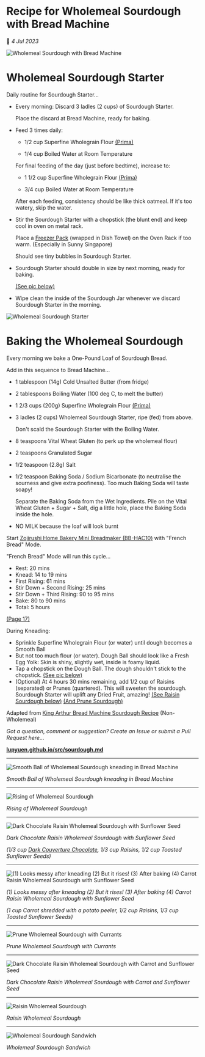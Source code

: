 # Recipe for Wholemeal Sourdough with Bread Machine

📝 _4 Jul 2023_

![Wholemeal Sourdough with Bread Machine](https://lupyuen.github.io/images/sourdough.jpg)

# Wholemeal Sourdough Starter

Daily routine for Sourdough Starter...

-   Every morning: Discard 3 ladles (2 cups) of Sourdough Starter.

    Place the discard at Bread Machine, ready for baking.
    
-   Feed 3 times daily:

    -   1/2 cup Superfine Wholegrain Flour [(Prima)](https://www.redmanshop.com/shop-by-category/baking-ingredients/flour/speciality-flour/000000000000103830.html)
    
    -   1/4 cup Boiled Water at Room Temperature

    For final feeding of the day (just before bedtime), increase to:

    -   1 1/2 cup Superfine Wholegrain Flour [(Prima)](https://www.redmanshop.com/shop-by-category/baking-ingredients/flour/speciality-flour/000000000000103830.html)
    
    -   3/4 cup Boiled Water at Room Temperature

    After each feeding, consistency should be like thick oatmeal. If it's too watery, skip the water.

-   Stir the Sourdough Starter with a chopstick (the blunt end) and keep cool in oven on metal rack.

    Place a [Freezer Pack](https://www.amazon.com/AmazonBasics-Reusable-Hard-Sided-Rectangular/dp/B07YX8SBJK/ref=sxin_18_trfobq2a_1_B07YX8SBJK) (wrapped in Dish Towel) on the Oven Rack if too warm. (Especially in Sunny Singapore)
    
    Should see tiny bubbles in Sourdough Starter.

-   Sourdough Starter should double in size by next morning, ready for baking.

    [(See pic below)](https://lupyuen.github.io/images/sourdough2.jpg)

-   Wipe clean the inside of the Sourdough Jar whenever we discard Sourdough Starter in the morning.

![Wholemeal Sourdough Starter](https://lupyuen.github.io/images/sourdough2.jpg)

# Baking the Wholemeal Sourdough

Every morning we bake a One-Pound Loaf of Sourdough Bread.

Add in this sequence to Bread Machine...

-   1 tablespoon (14g) Cold Unsalted Butter (from fridge)

-   2 tablespoons Boiling Water (100 deg C, to melt the butter)

-   1 2/3 cups (200g) Superfine Wholegrain Flour [(Prima)](https://www.redmanshop.com/shop-by-category/baking-ingredients/flour/speciality-flour/000000000000103830.html)

-   3 ladles (2 cups) Wholemeal Sourdough Starter, ripe (fed) from above.

    Don't scald the Sourdough Starter with the Boiling Water.

-   8 teaspoons Vital Wheat Gluten (to perk up the wholemeal flour)

-   2 teaspoons Granulated Sugar

-   1/2 teaspoon (2.8g) Salt

-   1/2 teaspoon Baking Soda / Sodium Bicarbonate (to neutralise the sourness and give extra poofiness). Too much Baking Soda will taste soapy!

    Separate the Baking Soda from the Wet Ingredients. Pile on the Vital Wheat Gluten + Sugar + Salt, dig a little hole, place the Baking Soda inside the hole.

-   NO MILK because the loaf will look burnt

Start [Zojirushi Home Bakery Mini Breadmaker (BB-HAC10)](https://www.zojirushi.com/app/product/bbhac) with "French Bread" Mode.

"French Bread" Mode will run this cycle...

- Rest: 20 mins
- Knead: 14 to 19 mins
- First Rising: 61 mins
- Stir Down + Second Rising: 25 mins
- Stir Down + Third Rising: 90 to 95 mins
- Bake: 80 to 90 mins
- Total: 5 hours

[(Page 17)](https://www.zojirushi.com/servicesupport/manuals/manual_pdf/bb_hac10.pdf)

During Kneading:
-   Sprinkle Superfine Wholegrain Flour (or water) until dough becomes a Smooth Ball
-   But not too much flour (or water). Dough Ball should look like a Fresh Egg Yolk: Skin is shiny, slightly wet, inside is foamy liquid.
-   Tap a chopstick on the Dough Ball. The dough shouldn't stick to the chopstick.
    [(See pic below)](https://lupyuen.github.io/images/sourdough3.jpg)
-   (Optional) At 4 hours 30 mins remaining, add 1/2 cup of Raisins (separated) or Prunes (quartered). This will sweeten the sourdough. Sourdough Starter will uplift any Dried Fruit, amazing!
    [(See Raisin Sourdough below)](https://lupyuen.github.io/images/sourdough17.jpg)
    [(And Prune Sourdough)](https://lupyuen.github.io/images/sourdough9.jpg)

Adapted from [King Arthur Bread Machine Sourdough Recipe](https://www.kingarthurbaking.com/recipes/bread-machine-sourdough-bread-recipe) (Non-Wholemeal)

_Got a question, comment or suggestion? Create an Issue or submit a Pull Request here..._

[__lupyuen.github.io/src/sourdough.md__](https://github.com/lupyuen/lupyuen.github.io/blob/master/src/sourdough.md)

<hr>

![Smooth Ball of Wholemeal Sourdough kneading in Bread Machine](https://lupyuen.github.io/images/sourdough3.jpg)

_Smooth Ball of Wholemeal Sourdough kneading in Bread Machine_

<hr>

![Rising of Wholemeal Sourdough](https://lupyuen.github.io/images/sourdough4.jpg)

_Rising of Wholemeal Sourdough_

<hr>

![Dark Chocolate Raisin Wholemeal Sourdough with Sunflower Seed](https://lupyuen.github.io/images/sourdough17.jpg)

_Dark Chocolate Raisin Wholemeal Sourdough with Sunflower Seed_

_(1/3 cup [Dark Couverture Chocolate](https://www.redmanshop.com/shop-by-category/baking-ingredients/chocolate-and-cocoa/chocolate-couvertures/000000000000012582.html), 1/3 cup Raisins, 1/2 cup Toasted Sunflower Seeds)_

<hr>

![(1) Looks messy after kneading (2) But it rises! (3) After baking (4) Carrot Raisin Wholemeal Sourdough with Sunflower Seed](https://lupyuen.github.io/images/sourdough18.jpg)

_(1) Looks messy after kneading (2) But it rises! (3) After baking (4) Carrot Raisin Wholemeal Sourdough with Sunflower Seed_

_(1 cup Carrot shredded with a potato peeler, 1/2 cup Raisins, 1/3 cup Toasted Sunflower Seeds)_

<hr>

![Prune Wholemeal Sourdough with Currants](https://lupyuen.github.io/images/sourdough10.jpg)

_Prune Wholemeal Sourdough with Currants_

<hr>

![Dark Chocolate Raisin Wholemeal Sourdough with Carrot and Sunflower Seed](https://lupyuen.github.io/images/sourdough19.jpg)

_Dark Chocolate Raisin Wholemeal Sourdough with Carrot and Sunflower Seed_

<hr>

![Raisin Wholemeal Sourdough](https://lupyuen.github.io/images/sourdough7.jpg)

_Raisin Wholemeal Sourdough_

<hr>

![Wholemeal Sourdough Sandwich](https://lupyuen.github.io/images/sourdough6.jpg)

_Wholemeal Sourdough Sandwich_
